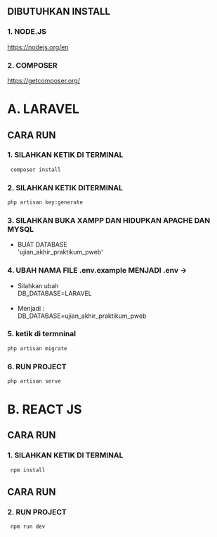 ## DIBUTUHKAN INSTALL<br>
### 1. NODE.JS <br>
https://nodejs.org/en <br>
### 2. COMPOSER  <br>
https://getcomposer.org/

# **A. LARAVEL**
## CARA RUN <br>
### 1. SILAHKAN KETIK DI TERMINAL
```bash
 composer install
```

### 2. SILAHKAN KETIK DITERMINAL
```bash
php artisan key:generate 
```
### 3. SILAHKAN BUKA XAMPP DAN HIDUPKAN APACHE DAN MYSQL
* BUAT DATABASE <br>
'ujian_akhir_praktikum_pweb'

### 4. UBAH NAMA FILE .env.example MENJADI .env -> <br>
* Silahkan ubah <br>
DB_DATABASE=LARAVEL <br> <br>
* Menjadi : <br>
DB_DATABASE=ujian_akhir_praktikum_pweb

### 5. ketik di termninal
```bash
php artisan migrate
```

### 6. RUN PROJECT
```bash
php artisan serve
```

# **B. REACT JS**
## CARA RUN <br>
### 1. SILAHKAN KETIK DI TERMINAL
```bash
 npm install
```
## CARA RUN <br>
### 2. RUN PROJECT
```bash
 npm run dev
```
